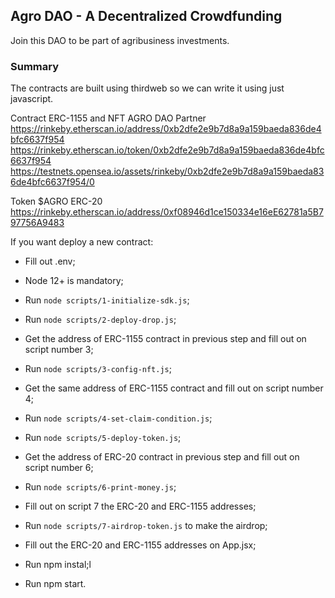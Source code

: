 ## Agro DAO - A Decentralized Crowdfunding
Join this DAO to be part of agribusiness investments.

### Summary

The contracts are built using thirdweb so we can write it using just javascript.

Contract ERC-1155 and NFT AGRO DAO Partner
https://rinkeby.etherscan.io/address/0xb2dfe2e9b7d8a9a159baeda836de4bfc6637f954
https://rinkeby.etherscan.io/token/0xb2dfe2e9b7d8a9a159baeda836de4bfc6637f954
https://testnets.opensea.io/assets/rinkeby/0xb2dfe2e9b7d8a9a159baeda836de4bfc6637f954/0

Token $AGRO ERC-20
https://rinkeby.etherscan.io/address/0xf08946d1ce150334e16eE62781a5B797756A9483


If you want deploy a new contract:

- Fill out .env;
- Node 12+ is mandatory;
- Run `node scripts/1-initialize-sdk.js`;
- Run `node scripts/2-deploy-drop.js`;
- Get the address of ERC-1155 contract in previous step and fill out on script number 3;
- Run `node scripts/3-config-nft.js`;
- Get the same address of ERC-1155 contract and fill out on script number 4;
- Run `node scripts/4-set-claim-condition.js`;
- Run `node scripts/5-deploy-token.js`;
- Get the address of ERC-20 contract in previous step and fill out on script number 6;
- Run `node scripts/6-print-money.js`;
- Fill out on script 7 the ERC-20 and ERC-1155 addresses;
- Run `node scripts/7-airdrop-token.js` to make the airdrop;

- Fill out the ERC-20 and ERC-1155 addresses on App.jsx;
- Run npm instal;l
- Run npm start.